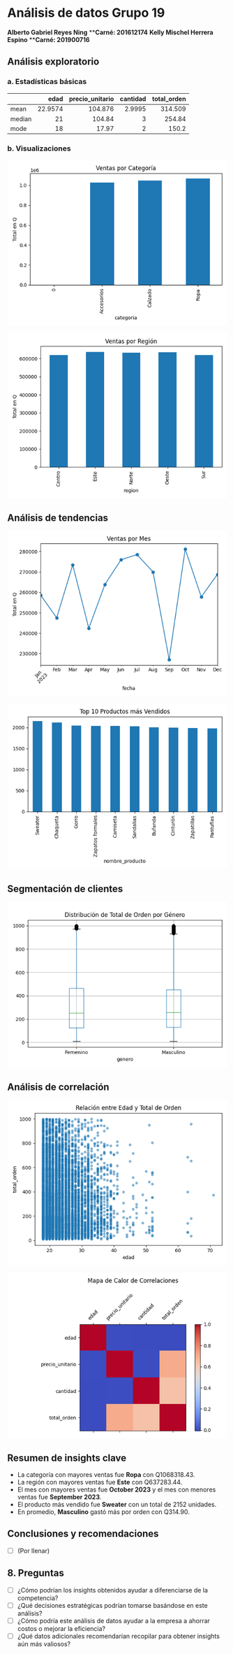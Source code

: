 # Análisis de datos Grupo 19
**Alberto Gabriel Reyes Ning**
****Carné: 201612174**
**Kelly Mischel Herrera Espino**
****Carné: 201900716**

## Análisis exploratorio
### a. Estadísticas básicas
|        |    edad |   precio_unitario |   cantidad |   total_orden |
|:-------|--------:|------------------:|-----------:|--------------:|
| mean   | 22.9574 |           104.876 |     2.9995 |       314.509 |
| median | 21      |           104.84  |     3      |       254.84  |
| mode   | 18      |            17.97  |     2      |       150.2   |

### b. Visualizaciones
![Ventas por categoría](images/ventas_categoria.png)

![Ventas por región](images/ventas_region.png)

## Análisis de tendencias
![Ventas por mes](images/ventas_mensuales.png)

![Top productos](images/top_productos.png)

## Segmentación de clientes
![Boxplot por género](images/orden_por_genero.png)

## Análisis de correlación
![Edad vs Total](images/edad_vs_total.png)

![Heatmap](images/heatmap_correlaciones.png)

## Resumen de insights clave
- La categoría con mayores ventas fue **Ropa** con Q1068318.43.
- La región con mayores ventas fue **Este** con Q637283.44.
- El mes con mayores ventas fue **October 2023** y el mes con menores ventas fue **September 2023**.
- El producto más vendido fue **Sweater** con un total de 2152 unidades.
- En promedio, **Masculino** gastó más por orden con Q314.90.

## Conclusiones y recomendaciones
- [ ] (Por llenar)

## 8. Preguntas
- [ ] ¿Cómo podrían los insights obtenidos ayudar a diferenciarse de la competencia?
- [ ] ¿Qué decisiones estratégicas podrían tomarse basándose en este análisis?
- [ ] ¿Cómo podría este análisis de datos ayudar a la empresa a ahorrar costos o mejorar la eficiencia?
- [ ] ¿Qué datos adicionales recomendarían recopilar para obtener insights aún más valiosos?
